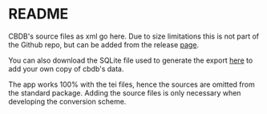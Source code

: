 # README

CBDB's source files as xml go here. Due to size limitations this is not part of the Github repo,
but can be added from the release [page](https://github.com/duncdrum/cbdb-data/releases).  

You can also download the SQLite file used to generate the export
[here](https://hu-my.sharepoint.com/personal/hongsuwang_fas_harvard_edu/_layouts/15/guestaccess.aspx?guestaccesstoken=3E8k6iahdJx2Ew6k%2BAeKHDuP4DSSFzbpy02BbfjXhKs%3D&docid=09fda1531e3214410a18eb2aece0b003f)
to add your own copy  of cbdb's data.

The app works 100% with the tei files, hence the sources are omitted from the standard package. Adding the source files is only necessary when developing the conversion scheme. 
